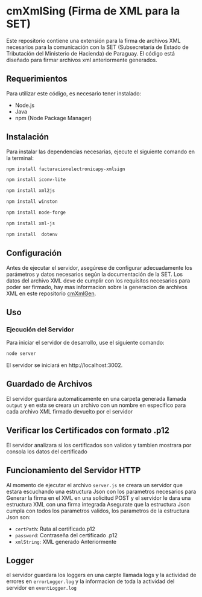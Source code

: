 # cmXmlSing (Firma de XML para la SET)

Este repositorio contiene una extensión para la firma de archivos XML necesarios para la comunicación con la SET (Subsecretaría de Estado de Tributación del Ministerio de Hacienda) de Paraguay. El código está diseñado para firmar archivos xml anteriormente generados.

## Requerimientos

Para utilizar este código, es necesario tener instalado:

- Node.js
- Java
- npm (Node Package Manager)

## Instalación

Para instalar las dependencias necesarias, ejecute el siguiente comando en la terminal:

```bash
npm install facturacionelectronicapy-xmlsign
```
```bash
npm install iconv-lite
```
```bash
npm install xml2js
```
```bash
npm install winston
```
```bash
npm install node-forge
```
```bash
npm install xml-js 
```
```bash
npm install  dotenv
```

## Configuración

Antes de ejecutar el servidor, asegúrese de configurar adecuadamente los parámetros y datos necesarios según la documentación de la SET. Los datos del archivo XML deve de cumplir con los requisitos necesarios para poder ser firmado, hay mas informacion sobre la generacion de archivos XML en este repositorio [cmXmlGen](https://github.com/PxSxtrxw/cmXmlGen).

## Uso

### Ejecución del Servidor

Para iniciar el servidor de desarrollo, use el siguiente comando:

```bash
node server
```
El servidor se iniciará en http://localhost:3002.

## Guardado de Archivos

El servidor guardara automaticamente en una carpeta generada llamada `output` y en esta se creara un archivo con un nombre en especifico para cada archivo XML firmado devuelto por el servidor

## Verificar los Certificados con formato .p12

El servidor analizara si los certificados son validos y tambien mostrara por consola los datos del certificado

## Funcionamiento del Servidor HTTP

Al momento de ejecutar el archivo `server.js` se creara un servidor que estara escuchando una estructura Json con los parametros necesarios para Generar la firma en el XML en una solicitud POST y el servidor le dara una estructura XML con una firma integrada
Asegurate que la estructura Json cumpla con todos los parametros validos, los parametros de la estructura Json son: 

- `certPath`: Ruta al certificado.p12
- `password`: Contraseña del certificado .p12
- `xmlString`: XML generado Anteriormente

## Logger

el servidor guardara los loggers en una carpte llamada logs y la actividad de errores en `errorLogger.log` y la informacion de toda la actividad del servidor en `eventLogger.log`





